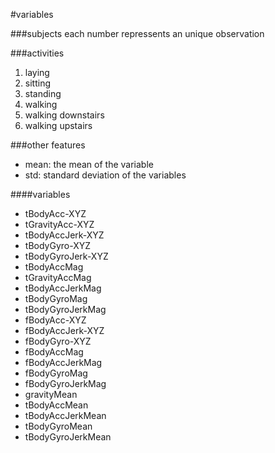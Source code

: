 #variables

###subjects
each number repressents an unique observation

###activities
1. laying
2. sitting
3. standing
4. walking
5. walking downstairs
6. walking upstairs

###other features
* mean: the mean of the variable
* std: standard deviation of the variables

####variables
* tBodyAcc-XYZ
* tGravityAcc-XYZ
* tBodyAccJerk-XYZ
* tBodyGyro-XYZ
* tBodyGyroJerk-XYZ
* tBodyAccMag
* tGravityAccMag
* tBodyAccJerkMag
* tBodyGyroMag
* tBodyGyroJerkMag
* fBodyAcc-XYZ
* fBodyAccJerk-XYZ
* fBodyGyro-XYZ
* fBodyAccMag
* fBodyAccJerkMag
* fBodyGyroMag
* fBodyGyroJerkMag
* gravityMean
* tBodyAccMean
* tBodyAccJerkMean
* tBodyGyroMean
* tBodyGyroJerkMean